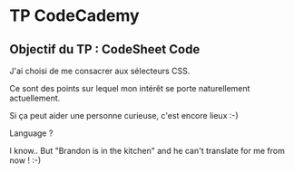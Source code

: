 # TP CodeCademy
## Objectif du TP : CodeSheet Code
J'ai choisi de me consacrer aux sélecteurs CSS.

Ce sont des points sur lequel mon intérêt se porte naturellement actuellement.

Si ça peut aider une personne curieuse, c'est encore lieux :-)

Language ? 

I know.. But "Brandon is in the kitchen" and he can't translate for me from now ! :-)